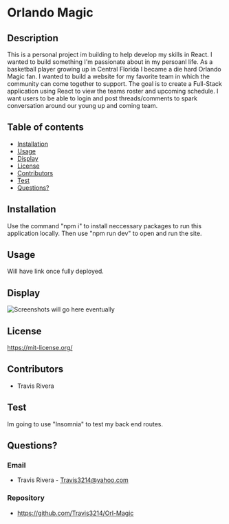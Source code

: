 # Orlando Magic

## Description
This is a personal project im building to help develop my skills in React. I wanted to build something I'm passionate about in my persoanl life. As a basketball player growing up in Central Florida I became a die hard Orlando Magic fan. I wanted to build a website for my favorite team in which the community can come together to support. The goal is to create a Full-Stack application using React to view the teams roster and upcoming schedule. I want users to be able to login and post threads/comments to spark conversation around our young up and coming team.

## Table of contents
* [Installation](#installation)
* [Usage](#usage)
* [Display](#display)
* [License](#license)
* [Contributors](#contributors)
* [Test](#test)
* [Questions?](#questions)

## Installation
Use the command "npm i" to install neccessary packages to run this application locally. Then use "npm run dev" to open and run the site.

## Usage
Will have link once fully deployed.

## Display
![Screenshots will go here eventually](pathway)

## License
https://mit-license.org/

## Contributors
* Travis Rivera

## Test
Im going to use "Insomnia" to test my back end routes.

## Questions?

### Email
* Travis Rivera - Travis3214@yahoo.com


### Repository
* https://github.com/Travis3214/Orl-Magic
